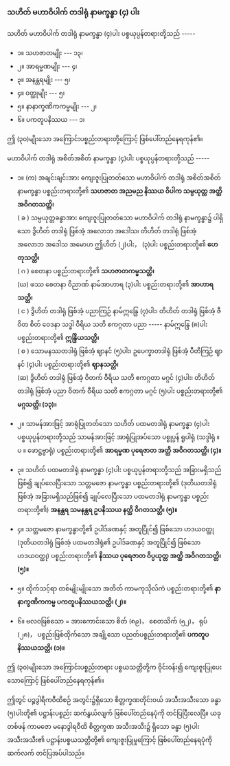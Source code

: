 ### သဟိတ် မဟာဝိပါက် တဒါရုံ နာမက္ခန္ဓာ (၄) ပါး

သဟိတ် မဟာဝိပါက် တဒါရုံ နာမက္ခန္ဓာ (၄)ပါး ပစ္စယုပ္ပန်တရားတို့သည် -----

- ၁။ သဟဇာတမျိုး --- ၁၃၊
- ၂။ အာရမ္မဏမျိုး --- ၄၊
- ၃။ အနန္တရမျိုး --- ၅၊
- ၄။ ဝတ္ထုမျိုး --- ၅၊
- ၅။ နာနာက္ခဏိကကမ္မမျိုး --- ၂၊
- ၆။ ပကတူပနိဿယ --- ၁၊

ဤ (၃၀)မျိုးသော အကြောင်းပစ္စည်းတရားတို့ကြောင့် ဖြစ်ပေါ်တည်နေရကုန်၏။

မဟာဝိပါက် တဒါရုံ အစိတ်အစိတ် နာမက္ခန္ဓာ (၄)ပါး ပစ္စယုပ္ပန်တရားတို့သည် -----

- ၁။ (က) အချင်းချင်းအား ကျေးဇူးပြုတတ်သော မဟာဝိပါက် တဒါရုံ အစိတ်အစိတ် နာမက္ခန္ဓာ ပစ္စည်းတရားတို့၏ **သဟဇာတ အညမည နိဿယ ဝိပါက သမ္ပယုတ္တ အတ္ထိ အဝိဂတသတ္တိ၊**
<br>( ခ ) သမ္ပယုတ္တခန္ဓာအား ကျေးဇူးပြုတတ်သော မဟာဝိပါက် တဒါရုံ နာမက္ခန္ဓာ၌ ပါရှိသော ဒွိဟိတ် တဒါရုံ ဖြစ်အံ့ အလောဘ အဒေါသ၊ တိဟိတ် တဒါရုံ ဖြစ်အံ့ အလောဘ အဒေါသ အမောဟ ဤဟိတ် (၂)ပါး， (၃)ပါး ပစ္စည်းတရားတို့၏ **ဟေတုသတ္တိ၊**
<br>( ဂ ) စေတနာ ပစ္စည်းတရားတို့၏ **သဟဇာတကမ္မသတ္တိ၊**
<br>(ဃ) ဖဿ စေတနာ ဝိညာဏ် နာမ်အာဟာရ (၃)ပါး ပစ္စည်းတရားတို့၏ **အာဟာရသတ္တိ၊**
<br>( င ) ဒွိဟိတ် တဒါရုံ ဖြစ်အံ့ ပညာကြဉ် နာမ်ဣန္ဒြေ (၇)ပါး၊ တိဟိတ် တဒါရုံ ဖြစ်အံ့ ဇီဝိတ စိတ် ဝေဒနာ သဒ္ဓါ ဝီရိယ သတိ ဧကဂ္ဂတာ ပညာ ----- နာမ်ဣန္ဒြေ (၈)ပါး ပစ္စည်းတရားတို့၏ **ဣန္ဒြိယသတ္တိ၊**
<br>( စ ) သောမနဿတဒါရုံ ဖြစ်အံ့ ဈာနင် (၅)ပါး၊ ဥပေက္ခာတဒါရုံ ဖြစ်အံ့ ပီတိကြဉ် ဈာနင် (၄)ပါး ပစ္စည်းတရားတို့၏ **ဈာနသတ္တိ၊**
<br>(ဆ) ဒွိဟိတ် တဒါရုံ ဖြစ်အံ့ ဝိတက် ဝီရိယ သတိ ဧကဂ္ဂတာ မဂ္ဂင် (၄)ပါး၊ တိဟိတ် တဒါရုံ ဖြစ်အံ့ ပညာ ဝိတက် ဝီရိယ သတိ ဧကဂ္ဂတာ မဂ္ဂင် (၅)ပါး ပစ္စည်းတရားတို့၏ **မဂ္ဂသတ္တိ၊ (၁၃)**။

- ၂။ သာမန်အားဖြင့် အာရုံပြုတတ်သော သဟိတ် ပထမတဒါရုံ နာမက္ခန္ဓာ (၄)ပါး ပစ္စယုပ္ပန်တရားတို့သည် သာမန်အားဖြင့် အာရုံပြုအပ်သော ပစ္စုပ္ပန် ရူပါရုံ (သဒ္ဒါရုံ ။ ပ ။ ဖောဋ္ဌဗ္ဗာရုံ) ပစ္စည်းတရားတို့၏ **အာရမ္မဏ ပုရေဇာတ အတ္ထိ အဝိဂတသတ္တိ၊ (၄)။**

- ၃။ သဟိတ် ပထမတဒါရုံ နာမက္ခန္ဓာ (၄)ပါး ပစ္စယုပ္ပန်တရားတို့သည် အခြားမရှိသည်ဖြစ်၍ ချုပ်လေပြီးသော သတ္တမဇော နာမက္ခန္ဓာ ပစ္စည်းတရားတို့၏ (ဒုတိယတဒါရုံ ဖြစ်အံ့ အခြားမရှိသည်ဖြစ်၍ ချုပ်လေပြီးသော ပထမတဒါရုံ နာမက္ခန္ဓာ ပစ္စည်းတရားတို့၏) **အနန္တရ သမနန္တရ ဥပနိဿယ နတ္ထိ ဝိဂတသတ္တိ၊ (၅)။**

- ၄။ သတ္တမဇော နာမက္ခန္ဓာတို့၏ ဥပါဒ်ခဏနှင့် အတူပြိုင်၍ ဖြစ်သော ဟဒယဝတ္ထု (ဒုတိယတဒါရုံ ဖြစ်အံ့ ပထမတဒါရုံ၏ ဥပါဒ်ခဏနှင့် အတူပြိုင်၍ ဖြစ်သော ဟဒယဝတ္ထု) ပစ္စည်းတရားတို့၏ **နိဿယ ပုရေဇာတ ဝိပ္ပယုတ္တ အတ္ထိ အဝိဂတသတ္တိ၊ (၅)။**

- ၅။ ထိုက်သင့်ရာ တစ်မျိုးမျိုးသော အတိတ် ကာမကုသိုလ်ကံ ပစ္စည်းတရားတို့၏ **နာနာက္ခဏိကကမ္မ ပကတူပနိဿယသတ္တိ၊ (၂)။**

- ၆။ ဗလဝဖြစ်သော = အားကောင်းသော စိတ် (၈၉)， စေတသိက် (၅၂)， ရုပ် (၂၈)， ပစ္စည်းဖြစ်ထိုက်သော အချို့သော ပညတ်ပစ္စည်းတရားတို့၏ **ပကတူပနိဿယသတ္တိ၊ (၁)။**

ဤ (၃၀)မျိုးသော အကြောင်းပစ္စည်းတရား ပစ္စယသတ္တိတို့က ဝိုင်းဝန်း၍ ကျေးဇူးပြုပေးသောကြောင့် ဖြစ်ပေါ်တည်နေရကုန်၏။

ဤတွင် ပဉ္စဒွါရိကဝီထိစဉ် အတွင်း၌ရှိသော စိတ္တက္ခဏတိုင်းဝယ် အသီးအသီးသော ခန္ဓာ (၅)ပါးတို့၏ ပဋ္ဌာန်းပစ္စည်း ဆက်နွှယ်လျက် ဖြစ်ပေါ်တည်နေပုံကို တင်ပြပြီးလေပြီ။ 
ယခု တစ်ဖန် ကာမဇော မနောဒွါရဝီထိ စိတ္တက္ခဏ အသီးအသီး၌ ရှိသော ခန္ဓာ (၅)ပါး အသီးအသီး၏ ပဋ္ဌာန်းပစ္စယသတ္တိတို့၏ ကျေးဇူးပြုမှုကြောင့် ဖြစ်ပေါ်တည်နေရပုံကို ဆက်လက် တင်ပြအပ်ပါသည်။
